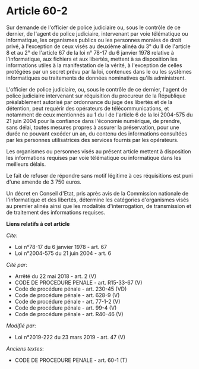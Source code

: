 # Article 60-2

Sur demande de l'officier de police judiciaire ou, sous le contrôle de ce dernier, de l'agent de police judiciaire,
intervenant par voie télématique ou informatique, les organismes publics ou les personnes morales de droit privé, à
l'exception de ceux visés au deuxième alinéa du 3° du II de l'article 8 et au 2° de l'article 67 de la loi n° 78-17 du 6
janvier 1978 relative à l'informatique, aux fichiers et aux libertés, mettent à sa disposition les informations utiles à la
manifestation de la vérité, à l'exception de celles protégées par un secret prévu par la loi, contenues dans le ou les
systèmes informatiques ou traitements de données nominatives qu'ils administrent.

L'officier de police judiciaire, ou, sous le contrôle de ce dernier, l'agent de police judiciaire intervenant sur réquisition
du procureur de la République préalablement autorisé par ordonnance du juge des libertés et de la détention, peut requérir
des opérateurs de télécommunications, et notamment de ceux mentionnés au 1 du I de l'article 6 de la loi 2004-575 du 21 juin
2004 pour la confiance dans l'économie numérique, de prendre, sans délai, toutes mesures propres à assurer la préservation,
pour une durée ne pouvant excéder un an, du contenu des informations consultées par les personnes utilisatrices des services
fournis par les opérateurs.

Les organismes ou personnes visés au présent article mettent à disposition les informations requises par voie télématique ou
informatique dans les meilleurs délais.

Le fait de refuser de répondre sans motif légitime à ces réquisitions est puni d'une amende de 3 750 euros.

Un décret en Conseil d'Etat, pris après avis de la Commission nationale de l'informatique et des libertés, détermine les
catégories d'organismes visés au premier alinéa ainsi que les modalités d'interrogation, de transmission et de traitement des
informations requises.

**Liens relatifs à cet article**

_Cite_:

  - Loi n°78-17 du 6 janvier 1978 - art. 67
  - Loi n°2004-575 du 21 juin 2004 - art. 6

_Cité par_:

  - Arrêté du 22 mai 2018 - art. 2 (V)
  - CODE DE PROCEDURE PENALE - art. R15-33-67 (V)
  - Code de procédure pénale - art. 230-45 (VD)
  - Code de procédure pénale - art. 628-9 (V)
  - Code de procédure pénale - art. 77-1-2 (V)
  - Code de procédure pénale - art. 99-4 (V)
  - Code de procédure pénale - art. R40-46 (V)

_Modifié par_:

  - Loi n°2019-222 du 23 mars 2019 - art. 47 (V)

_Anciens textes_:

  - CODE DE PROCEDURE PENALE - art. 60-1 (T)
